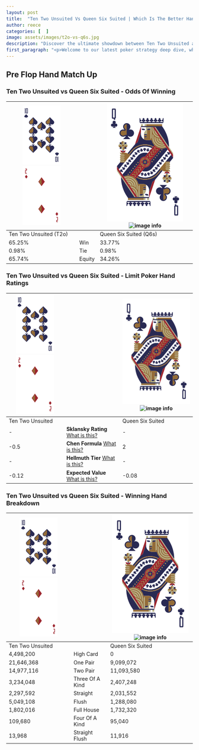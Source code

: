 ```yaml
---
layout: post
title:  "Ten Two Unsuited Vs Queen Six Suited | Which Is The Better Hand In Poker? A Complete Guide"
author: reece
categories: [  ]
image: assets/images/t2o-vs-q6s.jpg
description: "Discover the ultimate showdown between Ten Two Unsuited and Queen Six Suited in poker! Uncover the odds, strategies, and scenarios where one hand triumphs over the other. Get ready to up your poker game with this thrilling analysis."
first_paragraph: "<p>Welcome to our latest poker strategy deep dive, where we're pitting two distinct hands against each other in a high-stakes showdown: Ten Two Unsuited vs Queen Six Suited.</p><p>In the dynamic world of poker, every decision counts, and knowing which hand holds the upper hand is key to your success at the table.</p><p>In this article, we'll dissect these two hands, explore the scenarios where one dominates the other, and equip you with the knowledge to make strategic choices that can tip the odds in your favor.</p><p>Get ready to unravel the intriguing dynamics of these poker hands and elevate your game to new heights.</p>"
---
```




[comment]: # (sp0)

## Pre Flop Hand Match Up

<div class="table hand-ratings" markdown="1"> 



### Ten Two Unsuited vs Queen Six Suited - Odds Of Winning


    
| ![image info](assets/images/hand1/T.png) ![image info](assets/images/hand1/2o.png) |  | ![image info](assets/images/hand2/Q.png) ![image info](assets/images/hand2/6s.png) |
| -------- | -------- | -------- |
| Ten Two Unsuited (T2o) |  | Queen Six Suited (Q6s) |
| 65.25% | Win | 33.77% |
| 0.98% | Tie | 0.98% |
| 65.74% | Equity | 34.26% |




[comment]: # (sp1)



### Ten Two Unsuited vs Queen Six Suited - Limit Poker Hand Ratings


    
| ![image info](assets/images/hand1/T.png) ![image info](assets/images/hand1/2o.png) |  | ![image info](assets/images/hand2/Q.png) ![image info](assets/images/hand2/6s.png) |
| -------- | -------- | -------- |
| Ten Two Unsuited |  | Queen Six Suited |
| - | **Sklansky Rating** [What is this?](/sklansky-rating-explained) | - |
| -0.5 | **Chen Formula** [What is this?](/chen-formula-explained) | 2 |
| - | **Hellmuth Tier** [What is this?](/Hellmuth-tier-explained) | - |
| -0.12 | **Expected Value** [What is this?](/expected-value-explained) | -0.08 |




[comment]: # (sp2)



### Ten Two Unsuited vs Queen Six Suited - Winning Hand Breakdown


    
| ![image info](assets/images/hand1/T.png) ![image info](assets/images/hand1/2o.png) |  | ![image info](assets/images/hand2/Q.png) ![image info](assets/images/hand2/6s.png) |
| -------- | -------- | -------- |
| Ten Two Unsuited |  | Queen Six Suited |
| 4,498,200 | High Card | 0 |
| 21,646,368 | One Pair | 9,099,072 |
| 14,977,116 | Two Pair | 11,093,580 |
| 3,234,048 | Three Of A Kind | 2,407,248 |
| 2,297,592 | Straight | 2,031,552 |
| 5,049,108 | Flush | 1,288,080 |
| 1,802,016 | Full House | 1,732,320 |
| 109,680 | Four Of A Kind | 95,040 |
| 13,968 | Straight Flush | 11,916 |




[comment]: # (sp3)



</div>

[comment]: # (sp4)



[comment]: # (sp5)

